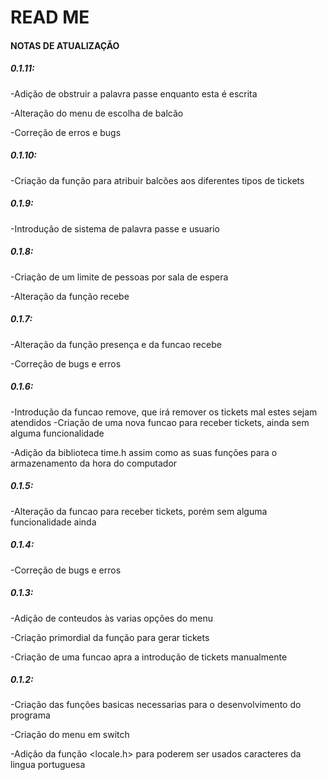 # READ ME
#### NOTAS DE ATUALIZAÇÃO
##### 0.1.11:
-Adição de obstruir a palavra passe enquanto esta é escrita

-Alteração do menu de escolha de balcão

-Correção de erros e bugs

##### 0.1.10:
-Criação da função para atribuir balcões aos diferentes tipos de tickets

##### 0.1.9:
-Introdução de sistema de palavra passe e usuario

##### 0.1.8:
-Criação de um limite de pessoas por sala de espera

-Alteração da função recebe

##### 0.1.7:
-Alteração da função presença e da funcao recebe

-Correção de bugs e erros

##### 0.1.6:
-Introdução da funcao remove, que irá remover os tickets mal estes sejam atendidos
-Criação de uma nova funcao para receber tickets, ainda sem alguma funcionalidade

-Adição da biblioteca time.h assim como as suas funções para o armazenamento da hora do computador

##### 0.1.5:
-Alteração da funcao para receber tickets, porém sem alguma funcionalidade ainda

##### 0.1.4:
-Correção de bugs e erros

##### 0.1.3:
-Adição de conteudos às varias opções do menu

-Criação primordial da função para gerar tickets

-Criação de uma funcao apra a introdução de tickets manualmente


##### 0.1.2:

-Criação das funções basicas necessarias para o desenvolvimento do programa

-Criação do menu em switch

-Adição da função <locale.h> para poderem ser usados caracteres da lingua portuguesa
